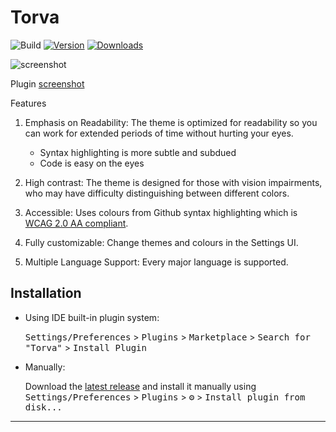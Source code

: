 # Torva

![Build](https://github.com/vineetver/Torva/workflows/Build/badge.svg)
[![Version](https://img.shields.io/jetbrains/plugin/v/com.github.vineetver.torva.svg)](https://plugins.jetbrains.com/plugin/com.github.vineetver.torva)
[![Downloads](https://img.shields.io/jetbrains/plugin/d/com.github.vineetver.torva.svg)](https://plugins.jetbrains.com/plugin/com.github.vineetver.torva)


![screenshot](https://user-images.githubusercontent.com/66165922/186718895-46cc0e89-b9ca-4635-8250-356dbe95d432.jpeg)

<!-- Plugin description -->

Plugin [screenshot](https://user-images.githubusercontent.com/66165922/186718895-46cc0e89-b9ca-4635-8250-356dbe95d432.jpeg)

Features

1. Emphasis on Readability: The theme is optimized for readability
   so you can work for extended periods of time without hurting your eyes.

   - Syntax highlighting is more subtle and subdued
   - Code is easy on the eyes

2. High contrast: The theme is designed for those with
   vision impairments, who may have difficulty distinguishing
   between different colors.

3. Accessible: Uses colours from Github syntax highlighting
   which is [WCAG 2.0 AA compliant](https://www.w3.org/WAI/WCAG2AA-Conformance).

4. Fully customizable: Change themes and colours in the Settings UI.

5. Multiple Language Support: Every major language is supported.

<!-- Plugin description end -->

## Installation

- Using IDE built-in plugin system:

  <kbd>Settings/Preferences</kbd> > <kbd>Plugins</kbd> > <kbd>Marketplace</kbd> > <kbd>Search for "Torva"</kbd> >
  <kbd>Install Plugin</kbd>

- Manually:

  Download the [latest release](https://github.com/vineetver/Torva/releases/latest) and install it manually using
  <kbd>Settings/Preferences</kbd> > <kbd>Plugins</kbd> > <kbd>⚙️</kbd> > <kbd>Install plugin from disk...</kbd>

---
